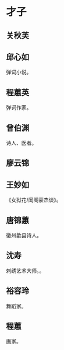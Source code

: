 # 才子

## 关秋芙

## 邱心如

弹词小说。

## 程蕙英

弹词作家。

## 曾伯渊

诗人、医者。

## 廖云锦

## 王妙如

《女狱花/闺阁豪杰谈》。

## 唐锦蕙

徽州歙县诗人。

## 沈寿

刺绣艺术大师。。

## 裕容玲

舞蹈家。

## 程蕙

画家。
